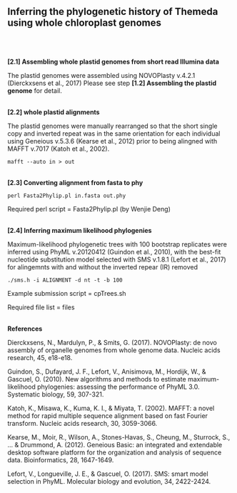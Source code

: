 
## Inferring the phylogenetic history of Themeda using whole chloroplast genomes
<br/><br/>

**[2.1] Assembling whole plastid genomes from short read Illumina data**

The plastid genomes were assembled using NOVOPlasty v.4.2.1 (Dierckxsens et al., 2017) Please see step **[1.2] Assembling the plastid genome** for detail. 
<br/><br/>

**[2.2] whole plastid alignments**

The plastid genomes were manually rearranged so that the short single copy and inverted repeat was in the same orientation for each individual using Geneious v.5.3.6 (Kearse et al., 2012) prior to being alingned with MAFFT v.7017 (Katoh et al., 2002).

`mafft --auto in > out`
<br/><br/>

**[2.3] Converting alignment from fasta to phy**

`perl Fasta2Phylip.pl in.fasta out.phy`

Required perl script = Fasta2Phylip.pl (by Wenjie Deng)
<br/><br/>

**[2.4] Inferring maximum likelihood phylogenies**

Maximum-likelihood phylogenetic trees with 100 bootstrap replicates were inferred using PhyML v.20120412 (Guindon et al., 2010), with the best-fit nucleotide substitution model selected with SMS v.1.8.1 (Lefort et al., 2017) for alingemnts with and without the inverted repear (IR) removed

`./sms.h -i ALIGNMENT -d nt -t -b 100`

Example submission script = cpTrees.sh

Required file list = files
<br/><br/>

**References**

Dierckxsens, N., Mardulyn, P., & Smits, G. (2017). NOVOPlasty: de novo assembly of organelle genomes from whole genome data. Nucleic acids research, 45, e18-e18.

Guindon, S., Dufayard, J. F., Lefort, V., Anisimova, M., Hordijk, W., & Gascuel, O. (2010). New algorithms and methods to estimate maximum-likelihood phylogenies: assessing the performance of PhyML 3.0. Systematic biology, 59, 307-321.

Katoh, K., Misawa, K., Kuma, K. I., & Miyata, T. (2002). MAFFT: a novel method for rapid multiple sequence alignment based on fast Fourier transform. Nucleic acids research, 30, 3059-3066.

Kearse, M., Moir, R., Wilson, A., Stones-Havas, S., Cheung, M., Sturrock, S., ... & Drummond, A. (2012). Geneious Basic: an integrated and extendable desktop software platform for the organization and analysis of sequence data. Bioinformatics, 28, 1647-1649.

Lefort, V., Longueville, J. E., & Gascuel, O. (2017). SMS: smart model selection in PhyML. Molecular biology and evolution, 34, 2422-2424.

